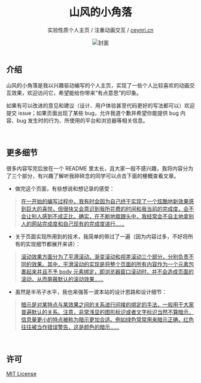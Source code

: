 <div align="center">
<h1>山风的小角落</h1>
<p>实验性质个人主页 / 注重动画交互 / <a href="http://ceynri.cn/" target="_blank">ceynri.cn</a></p>

  <img src="https://s2.ax1x.com/2020/02/25/3t8eG8.jpg" title="banner" alt="封面"/>
</div>

<br>

## 介绍

山风的小角落是我以兴趣驱动编写的个人主页，实现了一些个人比较喜欢的动画交互效果，欢迎访问它，希望能给你带来“有点意思”的印象。

如果有可以改进的意见和建议（设计、用户体验甚至代码更好的写法都可以）欢迎提交 issue；如果页面出现了某些 bug，允许我道个歉并希望你能提供 bug 内容、bug 发生时的行为、所使用的平台和浏览器等相关信息。

<br>

## 更多细节

很多内容写完后放在一个 README 里太长，且大家一般不感兴趣，我将内容分为了三个部分，有兴趣了解听我碎碎念的同学可以点击下面的梗概查看文章。

- 做完这个页面，有些想说和想记录的感受：

> [在一开始的编写过程中，我有时会因为自己终于实现了一个炫酷地新效果感到巨大的喜悦，但很快又会意识到我所花费的时间和我当前的完成度，会不会让别人感到不成正比。确实，在不断地栽跟头中，我经常会不自主地拿别人的网站完成度和自己现有的完成度进行......](./article/summary.md)

- 关于页面实现所用到的技术，我简单的带过了一遍（因为内容过多，不好将所有的实现细节都展开来讲）：

> [滚动效果方面分为了平滑滚动、渐变滚动和视差滚动三个部分，分别负责不同的效果。其中，平滑滚动的实现是将整个页面的所有内容作为一个元素包裹起来并且不予 body 元素绑定，即浏览器窗口滚动时，并不会造成页面的滚动，从而屏蔽默认的滚动效果......](./article/technical-points.md)

- 虽然是半吊子水平，我也来强答一波本站的设计思路和设计细节：

> [暗示是对某特点与某效果之间的关系进行间接的绑定的手法，一般用于大家普遍默认的关系。注意，非常浅显的图形标识或者文字标识当然不算暗示，信息量更小的特点被称为暗示更加合适。例如绿色常常用来暗示正确，红色往往被当作错误警告，这是颜色的暗示......](./article/design-ideas.md)

<br>

## 许可

[MIT License](./LICENSE)

<br>
